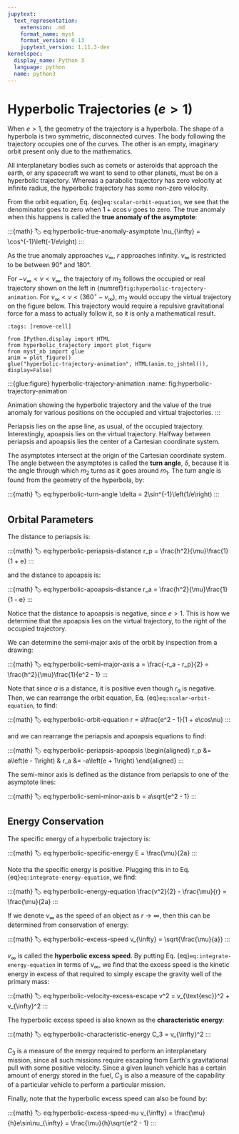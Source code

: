 ```yaml
---
jupytext:
  text_representation:
    extension: .md
    format_name: myst
    format_version: 0.13
    jupytext_version: 1.11.3-dev
kernelspec:
  display_name: Python 3
  language: python
  name: python3
---
```


# Hyperbolic Trajectories ($e > 1$)

When $e > 1$, the geometry of the trajectory is a hyperbola. The shape of a hyperbola is two symmetric, disconnected curves. The body following the trajectory occupies one of the curves. The other is an empty, imaginary orbit present only due to the mathematics.

All interplanetary bodies such as comets or asteroids that approach the earth, or any spacecraft we want to send to other planets, must be on a hyperbolic trajectory. Whereas a parabolic trajectory has zero velocity at infinite radius, the hyperbolic trajectory has some non-zero velocity.

From the orbit equation, Eq. {eq}`eq:scalar-orbit-equation`, we see that the denominator goes to zero when $1 + e\cos\nu$ goes to zero. The true anomaly when this happens is called the **true anomaly of the asymptote**:

:::{math}
:label: eq:hyperbolic-true-anomaly-asymptote
\nu_{\infty} = \cos^{-1}\left(-1/e\right)
:::

As the true anomaly approaches $\nu_{\infty}$, $r$ approaches infinity. $\nu_{\infty}$ is restricted to be between 90° and 180°.

For $-\nu_{\infty} < \nu < \nu_{\infty}$, the trajectory of $m_2$ follows the occupied or real trajectory shown on the left in {numref}`fig:hyperbolic-trajectory-animation`. For $\nu_{\infty} < \nu < \left({360}^{\circ} - \nu_{\infty}\right)$, $m_2$ would occupy the virtual trajectory on the figure below. This trajectory would require a repulsive gravitational force for a mass to actually follow it, so it is only a mathematical result.

```{code-cell} ipython3
:tags: [remove-cell]

from IPython.display import HTML
from hyperbolic_trajectory import plot_figure
from myst_nb import glue
anim = plot_figure()
glue("hyperbolic-trajectory-animation", HTML(anim.to_jshtml()), display=False)
```

:::{glue:figure} hyperbolic-trajectory-animation
:name: fig:hyperbolic-trajectory-animation

Animation showing the hyperbolic trajectory and the value of the true anomaly for various positions on the occupied and virtual trajectories.
:::

Periapsis lies on the apse line, as usual, of the occupied trajectory. Interestingly, apoapsis lies on the virtual trajectory. Halfway between periapsis and apoapsis lies the center of a Cartesian coordinate system.

The asymptotes intersect at the origin of the Cartesian coordinate system. The angle between the asymptotes is called the **turn angle**, $\delta$, because it is the angle through which $m_2$ turns as it goes around $m_1$. The turn angle is found from the geometry of the hyperbola, by:

:::{math}
:label: eq:hyperbolic-turn-angle
\delta = 2\sin^{-1}\left(1/e\right)
:::

## Orbital Parameters

The distance to periapsis is:

:::{math}
:label: eq:hyperbolic-periapsis-distance
r_p = \frac{h^2}{\mu}\frac{1}{1 + e}
:::

and the distance to apoapsis is:

:::{math}
:label: eq:hyperbolic-apoapsis-distance
r_a = \frac{h^2}{\mu}\frac{1}{1 - e}
:::

Notice that the distance to apoapsis is negative, since $e > 1$. This is how we determine that the apoapsis lies on the virtual trajectory, to the right of the occupied trajectory.

We can determine the semi-major axis of the orbit by inspection from a drawing:

:::{math}
:label: eq:hyperbolic-semi-major-axis
a = \frac{-r_a - r_p}{2} = \frac{h^2}{\mu}\frac{1}{e^2 - 1}
:::

Note that since $a$ is a distance, it is positive even though $r_a$ is negative. Then, we can rearrange the orbit equation, Eq. {eq}`eq:scalar-orbit-equation`, to find:

:::{math}
:label: eq:hyperbolic-orbit-equation
r = a\frac{e^2 - 1}{1 + e\cos\nu}
:::

and we can rearrange the periapsis and apoapsis equations to find:

:::{math}
:label: eq:hyperbolic-periapsis-apoapsis
\begin{aligned}
  r_p &= a\left(e - 1\right) & r_a &= -a\left(e + 1\right)
\end{aligned}
:::

The semi-minor axis is defined as the distance from periapsis to one of the asymptote lines:

:::{math}
:label: eq:hyperbolic-semi-minor-axis
b = a\sqrt{e^2 - 1}
:::

## Energy Conservation

The specific energy of a hyperbolic trajectory is:

:::{math}
:label: eq:hyperbolic-specific-energy
E = \frac{\mu}{2a}
:::

Note tha the specific energy is positive. Plugging this in to Eq. {eq}`eq:integrate-energy-equation`, we find:

:::{math}
:label: eq:hyperbolic-energy-equation
\frac{v^2}{2} - \frac{\mu}{r} = \frac{\mu}{2a}
:::

If we denote $v_{\infty}$ as the speed of an object as $r\rightarrow\infty$, then this can be determined from conservation of energy:

:::{math}
:label: eq:hyperbolic-excess-speed
v_{\infty} = \sqrt{\frac{\mu}{a}}
:::

$v_{\infty}$ is called the **hyperbolic excess speed**. By putting Eq. {eq}`eq:integrate-energy-equation` in terms of $v_{\infty}$, we find that the excess speed is the kinetic energy in excess of that required to simply escape the gravity well of the primary mass:

:::{math}
:label: eq:hyperbolic-velocity-excess-escape
v^2 = v_{\text{esc}}^2 + v_{\infty}^2
:::

The hyperbolic excess speed is also known as the **characteristic energy**:

:::{math}
:label: eq:hyperbolic-characteristic-energy
C_3 = v_{\infty}^2
:::

$C_3$ is a measure of the energy required to perform an interplanetary mission, since all such missions require escaping from Earth's gravitational pull with some positive velocity. Since a given launch vehicle has a certain amount of energy stored in the fuel, $C_3$ is also a measure of the capability of a particular vehicle to perform a particular mission.

Finally, note that the hyperbolic excess speed can also be found by:

:::{math}
:label: eq:hyperbolic-excess-speed-nu
v_{\infty} = \frac{\mu}{h}e\sin\nu_{\infty} = \frac{\mu}{h}\sqrt{e^2 - 1}
:::

